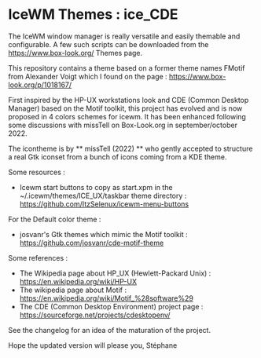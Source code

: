 # IceWM Themes : ice_CDE

The IceWM window manager is really versatile and easily themable and configurable. A few such scripts can be downloaded from the https://www.box-look.org/ Themes page.

This repository contains a theme based on a former theme names FMotif from Alexander Voigt which I found on the page : https://www.box-look.org/p/1018167/

First inspired by the HP-UX workstations look and CDE (Common Desktop Manager) based on the Motif toolkit, this project has evolved and is now proposed in 4 colors schemes for icewm. It has been enhanced following some discussions with missTell on Box-Look.org in september/october 2022.

The icontheme is by ** missTell (2022) ** who gently accepted to structure a real Gtk iconset from a bunch of icons coming from a KDE theme.


Some resources :
* Icewm start buttons to copy as start.xpm in the ~/.icewm/themes/ICE_UX/taskbar theme directory :
https://github.com/ItzSelenux/icewm-menu-buttons

For the Default color theme :
* josvanr's Gtk themes which mimic the Motif toolkit :
https://github.com/josvanr/cde-motif-theme

Some references :
* The Wikipedia page about HP_UX (Hewlett-Packard Unix) : https://en.wikipedia.org/wiki/HP-UX
* The wikipedia page about Motif : https://en.wikipedia.org/wiki/Motif_%28software%29
* The CDE (Common Desktop Environment) project page : https://sourceforge.net/projects/cdesktopenv/

See the changelog for an idea of the maturation of the project.

Hope the updated version will please you,
Stéphane

